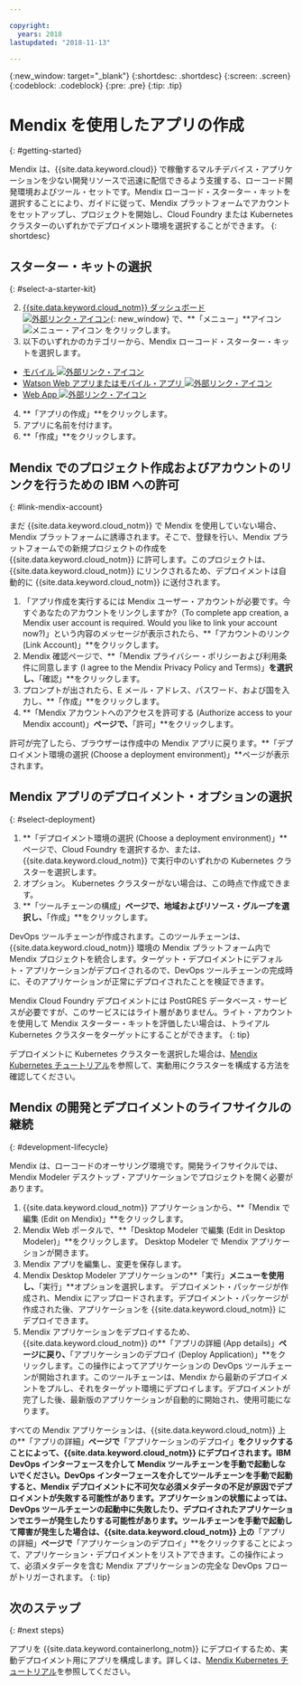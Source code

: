 ```yaml
---

copyright:
  years: 2018
lastupdated: "2018-11-13"

---
```


{:new_window: target="_blank"}
{:shortdesc: .shortdesc}
{:screen: .screen}
{:codeblock: .codeblock}
{:pre: .pre}
{:tip: .tip}

# Mendix を使用したアプリの作成
{: #getting-started}

Mendix は、{{site.data.keyword.cloud}} で稼働するマルチデバイス・アプリケーションを少ない開発リソースで迅速に配信できるよう支援する、ローコード開発環境およびツール・セットです。Mendix ローコード・スターター・キットを選択することにより、ガイドに従って、Mendix プラットフォームでアカウントをセットアップし、プロジェクトを開始し、Cloud Foundry または Kubernetes クラスターのいずれかでデプロイメント環境を選択することができます。
{: shortdesc}

## スターター・キットの選択
{: #select-a-starter-kit}

2. [{{site.data.keyword.cloud_notm}} ダッシュボード ![外部リンク・アイコン](../../icons/launch-glyph.svg "外部リンク・アイコン")](https://console.bluemix.net/dashboard){: new_window} で、**「メニュー」**アイコン ![メニュー・アイコン](../../icons/icon_hamburger.svg) をクリックします。
3. 以下のいずれかのカテゴリーから、Mendix ローコード・スターター・キットを選択します。
  * [モバイル ![外部リンク・アイコン](../../icons/launch-glyph.svg "外部リンク・アイコン")](https://console.bluemix.net/developer/appservice/starter-kits/mendix-mobile-app)
  * [Watson Web アプリまたはモバイル・アプリ ![外部リンク・アイコン](../../icons/launch-glyph.svg "外部リンク・アイコン")](https://console.bluemix.net/developer/appservice/starter-kits/mendix-web-or-mobile-app-with-watson)
  * [Web App ![外部リンク・アイコン](../../icons/launch-glyph.svg "外部リンク・アイコン")](https://console.bluemix.net/developer/appservice/starter-kits/mendix-web-app)
4. **「アプリの作成」**をクリックします。
5. アプリに名前を付けます。 
6. **「作成」**をクリックします。

## Mendix でのプロジェクト作成およびアカウントのリンクを行うための IBM への許可
{: #link-mendix-account}

まだ {{site.data.keyword.cloud_notm}} で Mendix を使用していない場合、Mendix プラットフォームに誘導されます。そこで、登録を行い、Mendix プラットフォームでの新規プロジェクトの作成を {{site.data.keyword.cloud_notm}} に許可します。このプロジェクトは、{{site.data.keyword.cloud_notm}} にリンクされるため、デプロイメントは自動的に {{site.data.keyword.cloud_notm}} に送付されます。

1. 「アプリ作成を実行するには Mendix ユーザー・アカウントが必要です。今すぐあなたのアカウントをリンクしますか?（To complete app creation, a Mendix user account is required. Would you like to link your account now?)」という内容のメッセージが表示されたら、**「アカウントのリンク (Link Account)」**をクリックします。
2. Mendix 確認ページで、**「Mendix プライバシー・ポリシーおよび利用条件に同意します (I agree to the Mendix Privacy Policy and Terms)」**を選択し、**「確認」**をクリックします。
3. プロンプトが出されたら、E メール・アドレス、パスワード、および国を入力し、**「作成」**をクリックします。
4. **「Mendix アカウントへのアクセスを許可する (Authorize access to your Mendix account)」**ページで、**「許可」**をクリックします。

許可が完了したら、ブラウザーは作成中の Mendix アプリに戻ります。**「デプロイメント環境の選択 (Choose a deployment environment)」**ページが表示されます。

## Mendix アプリのデプロイメント・オプションの選択
{: #select-deployment}

1. **「デプロイメント環境の選択 (Choose a deployment environment)」**ページで、Cloud Foundry を選択するか、または、{{site.data.keyword.cloud_notm}} で実行中のいずれかの Kubernetes クラスターを選択します。
2. オプション。 Kubernetes クラスターがない場合は、この時点で作成できます。
3. **「ツールチェーンの構成」**ページで、地域およびリソース・グループを選択し、**「作成」**をクリックします。

DevOps ツールチェーンが作成されます。このツールチェーンは、{{site.data.keyword.cloud_notm}} 環境の Mendix プラットフォーム内で Mendix プロジェクトを統合します。ターゲット・デプロイメントにデフォルト・アプリケーションがデプロイされるので、DevOps ツールチェーンの完成時に、そのアプリケーションが正常にデプロイされたことを検証できます。

Mendix Cloud Foundry デプロイメントには PostGRES データベース・サービスが必要ですが、このサービスにはライト層がありません。ライト・アカウントを使用して Mendix スターター・キットを評価したい場合は、トライアル Kubernetes クラスターをターゲットにすることができます。
{: tip}

デプロイメントに Kubernetes クラスターを選択した場合は、[Mendix Kubernetes チュートリアル](/docs/apps/tutorials/tutorial_mendix_kubernetes.html)を参照して、実動用にクラスターを構成する方法を確認してください。


## Mendix の開発とデプロイメントのライフサイクルの継続
{: #development-lifecycle}

Mendix は、ローコードのオーサリング環境です。開発ライフサイクルでは、Mendix Modeler デスクトップ・アプリケーションでプロジェクトを開く必要があります。

1. {{site.data.keyword.cloud_notm}} アプリケーションから、**「Mendix で編集 (Edit on Mendix)」**をクリックします。
2. Mendix Web ポータルで、**「Desktop Modeler で編集 (Edit in Desktop Modeler)」**をクリックします。
  Desktop Modeler で Mendix アプリケーションが開きます。
3. Mendix アプリを編集し、変更を保存します。
4. Mendix Desktop Modeler アプリケーションの**「実行」**メニューを使用し、**「実行」**オプションを選択します。
  デプロイメント・パッケージが作成され、Mendix にアップロードされます。デプロイメント・パッケージが作成された後、アプリケーションを {{site.data.keyword.cloud_notm}} にデプロイできます。
5. Mendix アプリケーションをデプロイするため、{{site.data.keyword.cloud_notm}} の**「アプリの詳細 (App details)」**ページに戻り、**「アプリケーションのデプロイ (Deploy Application)」**をクリックします。この操作によってアプリケーションの DevOps ツールチェーンが開始されます。このツールチェーンは、Mendix から最新のデプロイメントをプルし、それをターゲット環境にデプロイします。デプロイメントが完了した後、最新版のアプリケーションが自動的に開始され、使用可能になります。

すべての Mendix アプリケーションは、{{site.data.keyword.cloud_notm}} 上の**「アプリの詳細」**ページで**「アプリケーションのデプロイ」**をクリックすることによって、{{site.data.keyword.cloud_notm}} にデプロイされます。IBM DevOps インターフェースを介して Mendix ツールチェーンを手動で起動しないでください。DevOps インターフェースを介してツールチェーンを手動で起動すると、Mendix デプロイメントに不可欠な必須メタデータの不足が原因でデプロイメントが失敗する可能性があります。アプリケーションの状態によっては、DevOps ツールチェーンの起動中に失敗したり、デプロイされたアプリケーションでエラーが発生したりする可能性があります。ツールチェーンを手動で起動して障害が発生した場合は、{{site.data.keyword.cloud_notm}} 上の**「アプリの詳細」**ページで**「アプリケーションのデプロイ」**をクリックすることによって、アプリケーション・デプロイメントをリストアできます。この操作によって、必須メタデータを含む Mendix アプリケーションの完全な DevOps フローがトリガーされます。
{: tip}

## 次のステップ 
{: #next steps}

アプリを {{site.data.keyword.containerlong_notm}} にデプロイするため、実動デプロイメント用にアプリを構成します。詳しくは、[Mendix Kubernetes チュートリアル](/docs/apps/tutorials/tutorial_mendix_kubernetes.html)を参照してください。 
